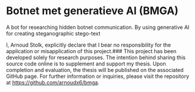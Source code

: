 Botnet met generatieve AI (BMGA)
=================================
A bot for researching hidden botnet communication.
By using generative AI for creating steganographic stego-text

I, Arnoud Stolk, explicitly declare that I bear no responsibility for the application or misapplication of this project.###
This project has been developed solely for research purposes.
The intention behind sharing this source code online is to supplement and support my thesis.
Upon completion and evaluation, the thesis will be published on the associated GitHub page.
For further information or inquiries, please visit the repository at https://github.com/arnoudx6/bmga.

